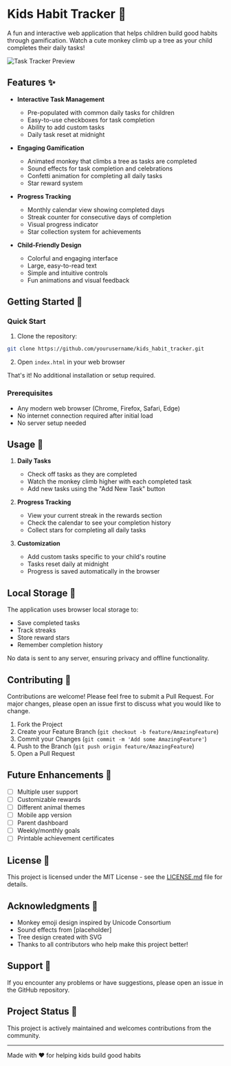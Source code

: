 # Kids Habit Tracker 🐒

A fun and interactive web application that helps children build good habits through gamification. Watch a cute monkey climb up a tree as your child completes their daily tasks!

![Task Tracker Preview](https://api/placeholder/600/300)

## Features ✨

- **Interactive Task Management**
  - Pre-populated with common daily tasks for children
  - Easy-to-use checkboxes for task completion
  - Ability to add custom tasks
  - Daily task reset at midnight

- **Engaging Gamification**
  - Animated monkey that climbs a tree as tasks are completed
  - Sound effects for task completion and celebrations
  - Confetti animation for completing all daily tasks
  - Star reward system

- **Progress Tracking**
  - Monthly calendar view showing completed days
  - Streak counter for consecutive days of completion
  - Visual progress indicator
  - Star collection system for achievements

- **Child-Friendly Design**
  - Colorful and engaging interface
  - Large, easy-to-read text
  - Simple and intuitive controls
  - Fun animations and visual feedback

## Getting Started 🚀

### Quick Start

1. Clone the repository:
```bash
git clone https://github.com/yourusername/kids_habit_tracker.git
```

2. Open `index.html` in your web browser

That's it! No additional installation or setup required.

### Prerequisites

- Any modern web browser (Chrome, Firefox, Safari, Edge)
- No internet connection required after initial load
- No server setup needed

## Usage 📝

1. **Daily Tasks**
   - Check off tasks as they are completed
   - Watch the monkey climb higher with each completed task
   - Add new tasks using the "Add New Task" button

2. **Progress Tracking**
   - View your current streak in the rewards section
   - Check the calendar to see your completion history
   - Collect stars for completing all daily tasks

3. **Customization**
   - Add custom tasks specific to your child's routine
   - Tasks reset daily at midnight
   - Progress is saved automatically in the browser

## Local Storage 💾

The application uses browser local storage to:
- Save completed tasks
- Track streaks
- Store reward stars
- Remember completion history

No data is sent to any server, ensuring privacy and offline functionality.

## Contributing 🤝

Contributions are welcome! Please feel free to submit a Pull Request. For major changes, please open an issue first to discuss what you would like to change.

1. Fork the Project
2. Create your Feature Branch (`git checkout -b feature/AmazingFeature`)
3. Commit your Changes (`git commit -m 'Add some AmazingFeature'`)
4. Push to the Branch (`git push origin feature/AmazingFeature`)
5. Open a Pull Request

## Future Enhancements 🎯

- [ ] Multiple user support
- [ ] Customizable rewards
- [ ] Different animal themes
- [ ] Mobile app version
- [ ] Parent dashboard
- [ ] Weekly/monthly goals
- [ ] Printable achievement certificates

## License 📄

This project is licensed under the MIT License - see the [LICENSE.md](LICENSE.md) file for details.

## Acknowledgments 🙏

- Monkey emoji design inspired by Unicode Consortium
- Sound effects from [placeholder]
- Tree design created with SVG
- Thanks to all contributors who help make this project better!

## Support 📧

If you encounter any problems or have suggestions, please open an issue in the GitHub repository.

## Project Status 🚦

This project is actively maintained and welcomes contributions from the community.

---

Made with ❤️ for helping kids build good habits
